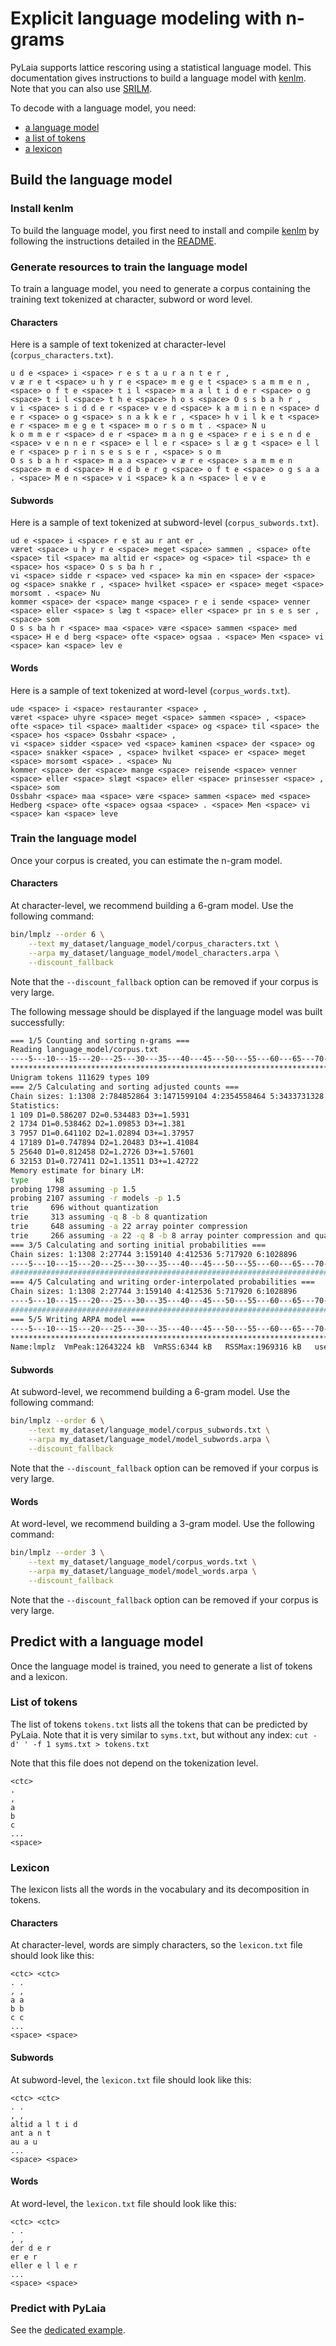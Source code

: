 # Explicit language modeling with n-grams

PyLaia supports lattice rescoring using a statistical language model.
This documentation gives instructions to build a language model with [kenlm](https://kheafield.com/code/kenlm/). Note that you can also use [SRILM](http://www.speech.sri.com/projects/srilm/).

To decode with a language model, you need:

* [a language model](./index.md#build-the-language-model)
* [a list of tokens](./index.md#list-of-tokens)
* [a lexicon](./index.md#lexicon)

## Build the language model

### Install kenlm

To build the language model, you first need to install and compile [kenlm](https://github.com/kpu/kenlm) by following the instructions detailed in the [README](https://github.com/kpu/kenlm#compiling).


### Generate resources to train the language model

To train a language model, you need to generate a corpus containing the training text tokenized at character, subword or word level.

#### Characters

Here is a sample of text tokenized at character-level (`corpus_characters.txt`).
```text
u d e <space> i <space> r e s t a u r a n t e r ,
v æ r e t <space> u h y r e <space> m e g e t <space> s a m m e n , <space> o f t e <space> t i l <space> m a a l t i d e r <space> o g <space> t i l <space> t h e <space> h o s <space> O s s b a h r ,
v i <space> s i d d e r <space> v e d <space> k a m i n e n <space> d e r <space> o g <space> s n a k k e r , <space> h v i l k e t <space> e r <space> m e g e t <space> m o r s o m t . <space> N u
k o m m e r <space> d e r <space> m a n g e <space> r e i s e n d e <space> v e n n e r <space> e l l e r <space> s l æ g t <space> e l l e r <space> p r i n s e s s e r , <space> s o m
O s s b a h r <space> m a a <space> v æ r e <space> s a m m e n <space> m e d <space> H e d b e r g <space> o f t e <space> o g s a a . <space> M e n <space> v i <space> k a n <space> l e v e
```

#### Subwords

Here is a sample of text tokenized at subword-level (`corpus_subwords.txt`).
```text
ud e <space> i <space> r e st au r ant er ,
været <space> u h y r e <space> meget <space> sammen , <space> ofte <space> til <space> ma altid er <space> og <space> til <space> th e <space> hos <space> O s s ba h r ,
vi <space> sidde r <space> ved <space> ka min en <space> der <space> og <space> snakke r , <space> hvilket <space> er <space> meget <space> morsomt . <space> Nu
kommer <space> der <space> mange <space> r e i sende <space> venner <space> eller <space> s læg t <space> eller <space> pr in s e s ser , <space> som
O s s ba h r <space> maa <space> være <space> sammen <space> med <space> H e d berg <space> ofte <space> ogsaa . <space> Men <space> vi <space> kan <space> lev e
```

#### Words
Here is a sample of text tokenized at word-level (`corpus_words.txt`).
```text
ude <space> i <space> restauranter <space> ,
været <space> uhyre <space> meget <space> sammen <space> , <space> ofte <space> til <space> maaltider <space> og <space> til <space> the <space> hos <space> Ossbahr <space> ,
vi <space> sidder <space> ved <space> kaminen <space> der <space> og <space> snakker <space> , <space> hvilket <space> er <space> meget <space> morsomt <space> . <space> Nu
kommer <space> der <space> mange <space> reisende <space> venner <space> eller <space> slægt <space> eller <space> prinsesser <space> , <space> som
Ossbahr <space> maa <space> være <space> sammen <space> med <space> Hedberg <space> ofte <space> ogsaa <space> . <space> Men <space> vi <space> kan <space> leve
```

### Train the language model

Once your corpus is created, you can estimate the n-gram model.

#### Characters

At character-level, we recommend building a 6-gram model. Use the following command:

```sh
bin/lmplz --order 6 \
    --text my_dataset/language_model/corpus_characters.txt \
    --arpa my_dataset/language_model/model_characters.arpa \
    --discount_fallback
```

Note that the `--discount_fallback` option can be removed if your corpus is very large.

The following message should be displayed if the language model was built successfully:

```sh
=== 1/5 Counting and sorting n-grams ===
Reading language_model/corpus.txt
----5---10---15---20---25---30---35---40---45---50---55---60---65---70---75---80---85---90---95--100
****************************************************************************************************
Unigram tokens 111629 types 109
=== 2/5 Calculating and sorting adjusted counts ===
Chain sizes: 1:1308 2:784852864 3:1471599104 4:2354558464 5:3433731328 6:4709116928
Statistics:
1 109 D1=0.586207 D2=0.534483 D3+=1.5931
2 1734 D1=0.538462 D2=1.09853 D3+=1.381
3 7957 D1=0.641102 D2=1.02894 D3+=1.37957
4 17189 D1=0.747894 D2=1.20483 D3+=1.41084
5 25640 D1=0.812458 D2=1.2726 D3+=1.57601
6 32153 D1=0.727411 D2=1.13511 D3+=1.42722
Memory estimate for binary LM:
type      kB
probing 1798 assuming -p 1.5
probing 2107 assuming -r models -p 1.5
trie     696 without quantization
trie     313 assuming -q 8 -b 8 quantization
trie     648 assuming -a 22 array pointer compression
trie     266 assuming -a 22 -q 8 -b 8 array pointer compression and quantization
=== 3/5 Calculating and sorting initial probabilities ===
Chain sizes: 1:1308 2:27744 3:159140 4:412536 5:717920 6:1028896
----5---10---15---20---25---30---35---40---45---50---55---60---65---70---75---80---85---90---95--100
####################################################################################################
=== 4/5 Calculating and writing order-interpolated probabilities ===
Chain sizes: 1:1308 2:27744 3:159140 4:412536 5:717920 6:1028896
----5---10---15---20---25---30---35---40---45---50---55---60---65---70---75---80---85---90---95--100
####################################################################################################
=== 5/5 Writing ARPA model ===
----5---10---15---20---25---30---35---40---45---50---55---60---65---70---75---80---85---90---95--100
****************************************************************************************************
Name:lmplz	VmPeak:12643224 kB	VmRSS:6344 kB	RSSMax:1969316 kB	user:0.196445	sys:0.514686	CPU:0.711161	real:0.682693
```

#### Subwords

At subword-level, we recommend building a 6-gram model. Use the following command:

```sh
bin/lmplz --order 6 \
    --text my_dataset/language_model/corpus_subwords.txt \
    --arpa my_dataset/language_model/model_subwords.arpa \
    --discount_fallback
```

Note that the `--discount_fallback` option can be removed if your corpus is very large.

#### Words

At word-level, we recommend building a 3-gram model. Use the following command:

```sh
bin/lmplz --order 3 \
    --text my_dataset/language_model/corpus_words.txt \
    --arpa my_dataset/language_model/model_words.arpa \
    --discount_fallback
```

Note that the `--discount_fallback` option can be removed if your corpus is very large.

## Predict with a language model

Once the language model is trained, you need to generate a list of tokens and a lexicon.

### List of tokens

The list of tokens `tokens.txt` lists all the tokens that can be predicted by PyLaia.
Note that it is very similar to `syms.txt`, but without any index: `cut -d' ' -f 1 syms.txt > tokens.txt`

Note that this file does not depend on the tokenization level.

```text
<ctc>
.
,
a
b
c
...
<space>
```

### Lexicon

The lexicon lists all the words in the vocabulary and its decomposition in tokens.

#### Characters

At character-level, words are simply characters, so the `lexicon.txt` file should look like this:
```text
<ctc> <ctc>
. .
, ,
a a
b b
c c
...
<space> <space>
```

#### Subwords
At subword-level, the `lexicon.txt` file should look like this:

```text
<ctc> <ctc>
. .
, ,
altid a l t i d
ant a n t
au a u
...
<space> <space>
```

#### Words
At word-level, the `lexicon.txt` file should look like this:

```text
<ctc> <ctc>
. .
, ,
der d e r
er e r
eller e l l e r
...
<space> <space>
```

### Predict with PyLaia

See the [dedicated example](../prediction/index.md#predict-with-a-language-model).
